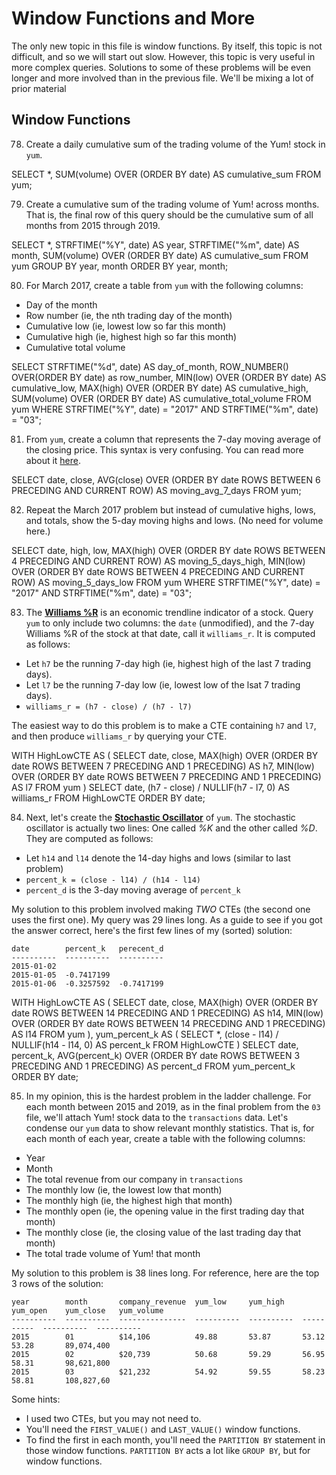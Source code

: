 # Window Functions and More

The only new topic in this file is window functions. By itself, this topic is not difficult, and so we will start out slow. However, this topic is very useful in more complex queries. Solutions to some of these problems will be even longer and more involved than in the previous file. We'll be mixing a lot of prior material

## Window Functions

78) Create a daily cumulative sum of the trading volume of the Yum! stock in `yum`.

SELECT
    *,
    SUM(volume) OVER (ORDER BY date) AS cumulative_sum
FROM
    yum;

79) Create a cumulative sum of the trading volume of Yum! across months. That is, the final row of this query should be the cumulative sum of all months from 2015 through 2019.

SELECT
    *,
    STRFTIME("%Y", date) AS year,
    STRFTIME("%m", date) AS month,
    SUM(volume) OVER (ORDER BY date) AS cumulative_sum
FROM
    yum
GROUP BY year, month
ORDER BY year, month;

80) For March 2017, create a table from `yum` with the following columns:
* Day of the month
* Row number (ie, the nth trading day of the month)
* Cumulative low (ie, lowest low so far this month)
* Cumulative high (ie, highest high so far this month)
* Cumulative total volume

SELECT
    STRFTIME("%d", date) AS day_of_month,
    ROW_NUMBER() OVER(ORDER BY date) as row_number,
	MIN(low) OVER (ORDER BY date) AS cumulative_low,
    MAX(high) OVER (ORDER BY date) AS cumulative_high,
    SUM(volume) OVER (ORDER BY date) AS cumulative_total_volume
FROM
    yum
WHERE 
    STRFTIME("%Y", date) = "2017"
    AND STRFTIME("%m", date) = "03";

81) From `yum`, create a column that represents the 7-day moving average of the closing price. This syntax is very confusing. You can read more about it [here](https://www.sqlitetutorial.net/sqlite-window-functions/sqlite-window-frame/).

SELECT
    date,
    close,
    AVG(close) OVER (ORDER BY date ROWS BETWEEN 6 PRECEDING AND CURRENT ROW) AS moving_avg_7_days
FROM
    yum;

82) Repeat the March 2017 problem but instead of cumulative highs, lows, and totals, show the 5-day moving highs and lows. (No need for volume here.)

SELECT
 date,
    high,
	low,
    MAX(high) OVER (ORDER BY date ROWS BETWEEN 4 PRECEDING AND CURRENT ROW) AS moving_5_days_high,
	MIN(low) OVER (ORDER BY date ROWS BETWEEN 4 PRECEDING AND CURRENT ROW) AS moving_5_days_low
FROM
    yum
WHERE 
    STRFTIME("%Y", date) = "2017"
    AND STRFTIME("%m", date) = "03";

83) The [**Williams %R**](https://www.investopedia.com/terms/w/williamsr.asp) is an economic trendline indicator of a stock. Query `yum` to only include two columns: the `date` (unmodified), and the 7-day Williams %R of the stock at that date, call it `williams_r`. It is computed as follows:

* Let `h7` be the running 7-day high (ie, highest high of the last 7 trading days).
* Let `l7` be the running 7-day low (ie, lowest low of the lsat 7 trading days).
* `williams_r = (h7 - close) / (h7 - l7)`

The easiest way to do this problem is to make a CTE containing `h7` and `l7`, and then produce `williams_r` by querying your CTE.

WITH HighLowCTE AS (
    SELECT
        date,
        close,
        MAX(high) OVER (ORDER BY date ROWS BETWEEN 7 PRECEDING AND 1 PRECEDING) AS h7,
        MIN(low) OVER (ORDER BY date ROWS BETWEEN 7 PRECEDING AND 1 PRECEDING) AS l7
    FROM
        yum
)
SELECT 
    date,
    (h7 - close) / NULLIF(h7 - l7, 0) AS williams_r
FROM
    HighLowCTE
ORDER BY date;

84) Next, let's create the [**Stochastic Oscillator**](https://www.investopedia.com/terms/s/stochasticoscillator.asp) of `yum`. The stochastic oscillator is actually two lines: One called _%K_ and the other called _%D_. They are computed as follows:

* Let `h14` and `l14` denote the 14-day highs and lows (similar to last problem)
* `percent_k = (close - l14) / (h14 - l14)`
* `percent_d` is the 3-day moving average of `percent_k`

My solution to this problem involved making _TWO_ CTEs (the second one uses the first one). My query was 29 lines long. As a guide to see if you got the answer correct, here's the first few lines of my (sorted) solution:

```
date        percent_k   perecent_d
----------  ----------  ----------
2015-01-02
2015-01-05  -0.7417199
2015-01-06  -0.3257592  -0.7417199
```

WITH HighLowCTE AS (
    SELECT
        date,
        close,
        MAX(high) OVER (ORDER BY date ROWS BETWEEN 14 PRECEDING AND 1 PRECEDING) AS h14,
        MIN(low) OVER (ORDER BY date ROWS BETWEEN 14 PRECEDING AND 1 PRECEDING) AS l14
    FROM
        yum
),
yum_percent_k AS (
SELECT 
    *,
    (close - l14) / NULLIF(h14 - l14, 0) AS percent_k
FROM
    HighLowCTE
)
SELECT
    date,
    percent_k,
		AVG(percent_k) OVER (ORDER BY date ROWS BETWEEN 3 PRECEDING AND 1 PRECEDING) AS percent_d
FROM yum_percent_k 
ORDER BY date;

85) In my opinion, this is the hardest problem in the ladder challenge. For each month between 2015 and 2019, as in the final problem from the `03` file, we'll attach Yum! stock data to the `transactions` data. Let's condense our `yum` data to show relevant monthly statistics. That is, for each month of each year, create a table with the following columns:
* Year
* Month
* The total revenue from our company in `transactions`
* The monthly low (ie, the lowest low that month)
* The monthly high (ie, the highest high that month)
* The monthly open (ie, the opening value in the first trading day that month)
* The monthly close (ie, the closing value of the last trading day that month)
* The total trade volume of Yum! that month

My solution to this problem is 38 lines long. For reference, here are the top 3 rows of the solution:

```
year        month       company_revenue  yum_low     yum_high    yum_open    yum_close   yum_volume
----------  ----------  ---------------  ----------  ----------  ----------  ----------  ----------
2015        01          $14,106          49.88       53.87       53.12       53.28       89,074,400
2015        02          $20,739          50.68       59.29       56.95       58.31       98,621,800
2015        03          $21,232          54.92       59.55       58.23       58.81       108,827,60
```

Some hints:
* I used two CTEs, but you may not need to.
* You'll need the `FIRST_VALUE()` and `LAST_VALUE()` window functions.
* To find the first in each month, you'll need the `PARTITION BY` statement in those window functions. `PARTITION BY` acts a lot like `GROUP BY`, but for window functions.
